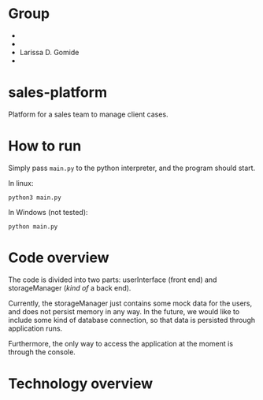 # Group

-
-
- Larissa D. Gomide
- 

# sales-platform

Platform for a sales team to manage client cases.


# How to run

Simply pass `main.py` to the python interpreter, and the program should start.

In linux:

```shell
python3 main.py
```

In Windows (not tested):

```shell
python main.py
```

# Code overview

The code is divided into two parts: userInterface (front end) and storageManager (_kind of_ a back end).

Currently, the storageManager just contains some mock data for the users, and does not persist memory in any way. In the future, we would like to include some kind of database connection, so that data is persisted through application runs.

Furthermore, the only way to access the application at the moment is through the console.

# Technology overview
